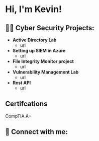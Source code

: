 <h1>Hi, I'm Kevin! </h1>

<h2>👨‍💻 Cyber Security Projects:</h2>

- <b>Active Directory Lab </b>
  - url
- <b>Setting up SIEM in Azure</b>
  - url
- <b>File Integrity Monitor project</b>
  - url
- <b>Vulnerability Management Lab</b>
  - url
- <b>Rest API</b>
  - url
<h2>Certifcations</h2>
 CompTIA A+ 
<h2> 🤳 Connect with me:</h2>

